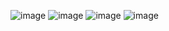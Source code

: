 ![image](https://github.com/PatNiz/Microservises/assets/65347753/273afdd2-c442-4f40-a99e-594f915c2771)
![image](https://github.com/PatNiz/Microservises/assets/65347753/ea96f31e-458f-451c-9941-126fc71ddd09)
![image](https://github.com/PatNiz/Microservises/assets/65347753/8478125a-d4e2-4a3e-834f-735af7c8ddf2)
![image](https://github.com/PatNiz/Microservises/assets/65347753/afdb9bfd-338c-4ed3-a528-2cbb0b3f4286)
